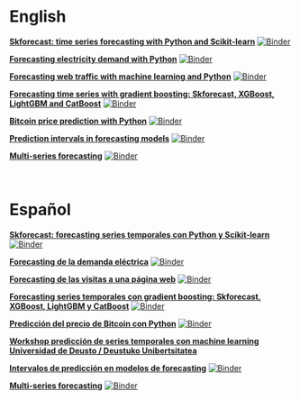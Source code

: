<script src="https://kit.fontawesome.com/d20edc211b.js" crossorigin="anonymous"></script>

# English

<i class="fa-duotone fa-chart-line fa" style="font-size: 25px; color:#1DA1F2;"></i>  [**Skforecast: time series forecasting with Python and Scikit-learn**](https://www.cienciadedatos.net/documentos/py27-time-series-forecasting-python-scikitlearn.html)      [![Binder](https://mybinder.org/badge_logo.svg)](https://mybinder.org/v2/gh/JoaquinAmatRodrigo/skforecast/master?labpath=examples%2Ftime-series-forecasting-python-scikitlearn.ipynb)

<i class="fa-duotone fa-lightbulb fa" style="font-size: 25px; color:#fcea2b;"></i> [**Forecasting electricity demand with Python**](https://www.cienciadedatos.net/documentos/py29-forecasting-electricity-power-demand-python.html)  [![Binder](https://mybinder.org/badge_logo.svg)](https://mybinder.org/v2/gh/JoaquinAmatRodrigo/skforecast/master?labpath=examples%2Fforecasting-electricity-power-demand-python.ipynb)

<i class="fa-duotone fa-rss fa" style="font-size: 25px; color:#666666;"></i> [**Forecasting web traffic with machine learning and Python**](https://www.cienciadedatos.net/documentos/py37-forecasting-web-traffic-machine-learning.html)  [![Binder](https://mybinder.org/badge_logo.svg)](https://mybinder.org/v2/gh/JoaquinAmatRodrigo/skforecast/master?labpath=examples%2Fforecasting-web-traffic-machine-learning.ipynb)

<i class="fa-solid fa-bicycle fa" style="font-size: 25px; color:#00cc99;"></i> [**Forecasting time series with gradient boosting: Skforecast, XGBoost, LightGBM and CatBoost**](https://www.cienciadedatos.net/documentos/py39-forecasting-time-series-with-skforecast-xgboost-lightgbm-catboost.html) [![Binder](https://mybinder.org/badge_logo.svg)](https://mybinder.org/v2/gh/JoaquinAmatRodrigo/skforecast/master?labpath=examples%2Fforecasting-time-series-with-skforecast-xgboost-lightgbm-catboost.ipynb)

<i class="fa-brands fa-bitcoin fa" style="font-size: 25px; color:#f7931a;"></i> [**Bitcoin price prediction with Python**](https://www.cienciadedatos.net/documentos/py41-forecasting-cryptocurrency-bitcoin-machine-learning-python.html) [![Binder](https://mybinder.org/badge_logo.svg)](https://mybinder.org/v2/gh/JoaquinAmatRodrigo/skforecast/master?labpath=examples%2Fforecasting-cryptocurrency-bitcoin-machine-learning-python.ipynb) 

<i class="fa-light fa-chart-line fa" style="font-size: 25px; color:#f26e1d;"></i>  [**Prediction intervals in forecasting models**](https://www.cienciadedatos.net/documentos/py42-forecasting-prediction-intervals-machine-learning.html) [![Binder](https://mybinder.org/badge_logo.svg)](https://mybinder.org/v2/gh/JoaquinAmatRodrigo/skforecast/master?labpath=examples%2Fforecasting-prediction-intervals-machine-learning.ipynb)

<i class="fa-duotone fa-water fa" style="font-size: 25px; color:teal;"></i> [**Multi-series forecasting**](https://www.cienciadedatos.net/documentos/py44-multi-series-forecasting-skforecast.html) [![Binder](https://mybinder.org/badge_logo.svg)](https://mybinder.org/v2/gh/JoaquinAmatRodrigo/skforecast/master?labpath=examples%2Fmulti-series-forecasting.ipynb)


<br>

# Español

<i class="fa-duotone fa-chart-line fa" style="font-size: 25px; color:#1DA1F2;"></i> [**Skforecast: forecasting series temporales con Python y Scikit-learn**](https://www.cienciadedatos.net/documentos/py27-forecasting-series-temporales-python-scikitlearn.html)      [![Binder](https://mybinder.org/badge_logo.svg)](https://mybinder.org/v2/gh/JoaquinAmatRodrigo/skforecast/master?labpath=examples%2Fforecasting-series-temporales-python-scikitlearn.ipynb)

<i class="fa-duotone fa-lightbulb fa" style="font-size: 25px; color:#fcea2b;"></i> [**Forecasting de la demanda eléctrica**](https://www.cienciadedatos.net/documentos/py29-forecasting-demanda-energia-electrica-python.html)      [![Binder](https://mybinder.org/badge_logo.svg)](https://mybinder.org/v2/gh/JoaquinAmatRodrigo/skforecast/master?labpath=examples%2Fforecasting-demanda-energia-electrica-python.ipynb)

<i class="fa-duotone fa-rss fa" style="font-size: 25px; color:#666666;"></i>  [**Forecasting de las visitas a una página web**](https://www.cienciadedatos.net/documentos/py37-forecasting-visitas-web-machine-learning.html)      [![Binder](https://mybinder.org/badge_logo.svg)](https://mybinder.org/v2/gh/JoaquinAmatRodrigo/skforecast/master?labpath=examples%2Fforecasting-visitas-web-machine-learning.ipynb)

<i class="fa-solid fa-bicycle fa" style="font-size: 25px; color:#00cc99;"></i> [**Forecasting series temporales con gradient boosting: Skforecast, XGBoost, LightGBM y CatBoost**](https://www.cienciadedatos.net/documentos/py39-forecasting-series-temporales-con-skforecast-xgboost-lightgbm-catboost.html)      [![Binder](https://mybinder.org/badge_logo.svg)](https://mybinder.org/v2/gh/JoaquinAmatRodrigo/skforecast/master?labpath=examples%2Fforecasting-series-temporales-con-skforecast-xgboost-lightgbm-catboost.ipynb)

<i class="fa-brands fa-bitcoin fa" style="font-size: 25px; color:#f7931a;"></i> [**Predicción del precio de Bitcoin con Python**](https://www.cienciadedatos.net/documentos/py41-forecasting-criptomoneda-bitcoin-machine-learning-python.html)      [![Binder](https://mybinder.org/badge_logo.svg)](https://mybinder.org/v2/gh/JoaquinAmatRodrigo/skforecast/master?labpath=examples%2Fforecasting-criptomoneda-bitcoin-machine-learning-python.ipynb)

<i class="fa-brands fa-youtube" style="font-size: 25px; color:#c4302b;"></i> [**Workshop predicción de series temporales con machine learning 
Universidad de Deusto / Deustuko Unibertsitatea**](https://youtu.be/MlktVhReO0E)

<i class="fa-light fa-chart-line fa" style="font-size: 25px; color:#f26e1d;"></i>  [**Intervalos de predicción en modelos de forecasting**](https://www.cienciadedatos.net/documentos/py42-intervalos-prediccion-modelos-forecasting-machine-learning.html)      [![Binder](https://mybinder.org/badge_logo.svg)](https://mybinder.org/v2/gh/JoaquinAmatRodrigo/skforecast/master?labpath=examples%2Fintervalos-prediccion-modelos-forecasting-machine-learning.ipynb)

<i class="fa-duotone fa-water fa" style="font-size: 25px; color:teal;"></i> [**Multi-series forecasting**](https://www.cienciadedatos.net/documentos/py44-multi-series-forecasting-skforecast-español.html) [![Binder](https://mybinder.org/badge_logo.svg)](https://mybinder.org/v2/gh/JoaquinAmatRodrigo/skforecast/master?labpath=examples%2Fmulti-series-forecasting-español.ipynb)
